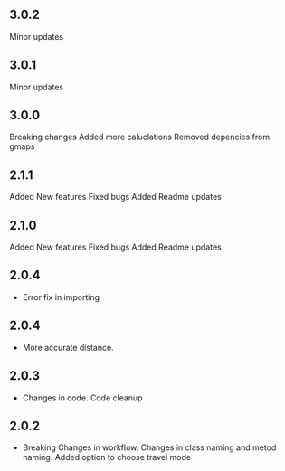 ## 3.0.2
Minor updates

## 3.0.1
Minor updates

## 3.0.0
Breaking changes
Added more caluclations
Removed depencies from gmaps


## 2.1.1
Added New features
Fixed bugs
Added Readme updates

## 2.1.0
Added New features
Fixed bugs
Added Readme updates

## 2.0.4

* Error fix in importing 


## 2.0.4

* More accurate distance. 

## 2.0.3

* Changes in code.
  Code cleanup

## 2.0.2

* Breaking Changes in workflow.
  Changes in class naming and metod naming.
  Added option to choose travel mode

